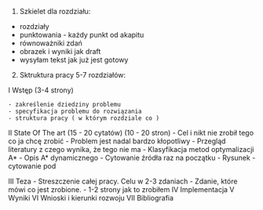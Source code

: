 1. Szkielet dla rozdziału:
  - rozdziały
  - punktowania - każdy punkt od akapitu
  - równoważniki zdań
  - obrazek i wyniki jak draft
  - wysyłam tekst jak już jest gotowy

2. Sktruktura pracy 5-7 rozdziałów:
  
  I Wstęp (3-4 strony)

    - zakreślenie dziedziny problemu
    - specyfikacja problemu do rozwiązania
    - struktura pracy ( w którym rozdziale co )

  II State Of The art (15 - 20 cytatów) (10 - 20 stron)
    - Cel i nikt nie zrobił tego co ja chcę zrobić
    - Problem jest nadal bardzo kłopotliwy
    - Przegląd literatury z czego wynika, że tego nie ma
    - Klasyfikacja metod optymalizacji A*
    - Opis A* dynamicznego
    - Cytowanie źródła raz na początku
    - Rysunek - cytowanie pod

  III Teza
    - Streszczenie całej pracy. Celu w 2-3 zdaniach
    - Zdanie, które mówi co jest zrobione.
    - 1-2 strony jak to zrobiłem
  IV Implementacja
  V Wyniki
  VI Wnioski i kierunki rozwoju
  VII Bibliografia
